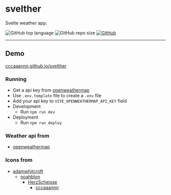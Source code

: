 # svelther

Svelte weather app.

![GitHub top language](https://img.shields.io/github/languages/top/cccaaannn/svelther?color=blue) ![GitHub repo size](https://img.shields.io/github/repo-size/cccaaannn/svelther?color=orange) [![GitHub](https://img.shields.io/github/license/cccaaannn/svelther?color=green)](https://github.com/cccaaannn/svelther/blob/master/LICENSE)

---

## Demo
[cccaaannn.github.io/svelther](https://cccaaannn.github.io/svelther/)

### Running
- Get a api key from [openweathermap](https://openweathermap.org/)
- Use `.env.template` file to create a `.env` file
- Add your api key to `VITE_OPENWEATHERMAP_API_KEY` field
- Development
    - Run `npm run dev`
- Deployment
    - Run `npm run deploy`

### Weather api from 
- [openweathermap](https://openweathermap.org/)

### Icons from
- [adamwhitcroft](https://adamwhitcroft.com/climacons/)
    - [noahblon](https://github.com/noahblon/animated-climacons)
        - [HerzScheisse](https://github.com/HerzScheisse/animated-climacons)
            - [cccaaannn](https://github.com/cccaaannn/animated-climacons)

